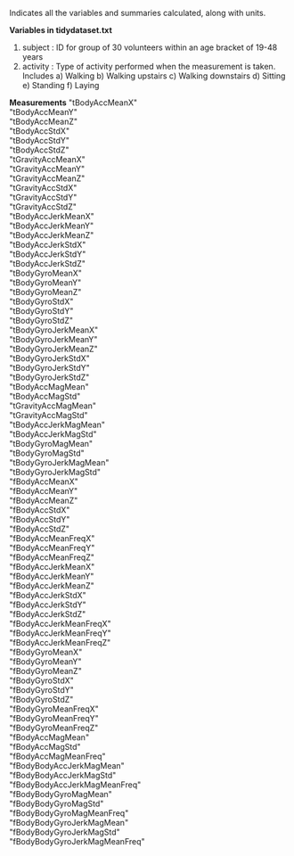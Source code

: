 Indicates all the variables and summaries calculated, along with units.

**Variables in tidydataset.txt**
1. subject      : ID for group of 30 volunteers within an age bracket of 19-48 years
2. activity     : Type of activity performed when the measurement is taken. Includes a) Walking b) Walking upstairs c) Walking downstairs d) Sitting e) Standing f) Laying

**Measurements**
"tBodyAccMeanX"                
"tBodyAccMeanY"               
"tBodyAccMeanZ"                
"tBodyAccStdX"                
"tBodyAccStdY"                 
"tBodyAccStdZ"                
"tGravityAccMeanX"             
"tGravityAccMeanY"            
"tGravityAccMeanZ"             
"tGravityAccStdX"             
"tGravityAccStdY"              
"tGravityAccStdZ"             
"tBodyAccJerkMeanX"            
"tBodyAccJerkMeanY"           
"tBodyAccJerkMeanZ"            
"tBodyAccJerkStdX"            
"tBodyAccJerkStdY"             
"tBodyAccJerkStdZ"            
"tBodyGyroMeanX"               
"tBodyGyroMeanY"              
"tBodyGyroMeanZ"               
"tBodyGyroStdX"               
"tBodyGyroStdY"                
"tBodyGyroStdZ"               
"tBodyGyroJerkMeanX"           
"tBodyGyroJerkMeanY"          
"tBodyGyroJerkMeanZ"           
"tBodyGyroJerkStdX"           
"tBodyGyroJerkStdY"            
"tBodyGyroJerkStdZ"           
"tBodyAccMagMean"              
"tBodyAccMagStd"              
"tGravityAccMagMean"           
"tGravityAccMagStd"           
"tBodyAccJerkMagMean"          
"tBodyAccJerkMagStd"          
"tBodyGyroMagMean"             
"tBodyGyroMagStd"             
"tBodyGyroJerkMagMean"         
"tBodyGyroJerkMagStd"         
"fBodyAccMeanX"                
"fBodyAccMeanY"               
"fBodyAccMeanZ"                
"fBodyAccStdX"                
"fBodyAccStdY"                 
"fBodyAccStdZ"                
"fBodyAccMeanFreqX"            
"fBodyAccMeanFreqY"           
"fBodyAccMeanFreqZ"            
"fBodyAccJerkMeanX"           
"fBodyAccJerkMeanY"            
"fBodyAccJerkMeanZ"           
"fBodyAccJerkStdX"             
"fBodyAccJerkStdY"            
"fBodyAccJerkStdZ"             
"fBodyAccJerkMeanFreqX"       
"fBodyAccJerkMeanFreqY"        
"fBodyAccJerkMeanFreqZ"       
"fBodyGyroMeanX"               
"fBodyGyroMeanY"              
"fBodyGyroMeanZ"               
"fBodyGyroStdX"               
"fBodyGyroStdY"                
"fBodyGyroStdZ"               
"fBodyGyroMeanFreqX"           
"fBodyGyroMeanFreqY"          
"fBodyGyroMeanFreqZ"           
"fBodyAccMagMean"             
"fBodyAccMagStd"               
"fBodyAccMagMeanFreq"         
"fBodyBodyAccJerkMagMean"      
"fBodyBodyAccJerkMagStd"      
"fBodyBodyAccJerkMagMeanFreq"  
"fBodyBodyGyroMagMean"        
"fBodyBodyGyroMagStd"          
"fBodyBodyGyroMagMeanFreq"    
"fBodyBodyGyroJerkMagMean"     
"fBodyBodyGyroJerkMagStd"     
"fBodyBodyGyroJerkMagMeanFreq"
